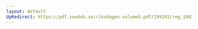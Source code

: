 ```yaml
---
layout: default
UpRedirect: https://pdf.swedeb.se/riksdagen-volumeG-pdf/199293/reg_199293/reg_199293_0429.pdf
---
```

